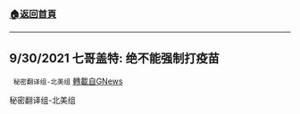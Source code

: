 ###  [:house:返回首頁](https://github.com/ourhimalayas/txt)
---


## 9/30/2021 七哥盖特: 绝不能强制打疫苗
` 秘密翻译组-北美组` [轉載自GNews](https://gnews.org/zh-hans/1565700/)

秘密翻译组-北美组
